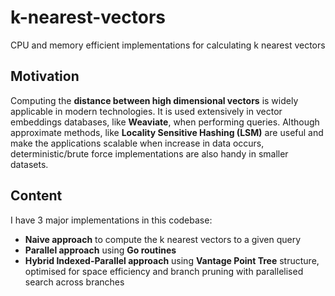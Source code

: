 # k-nearest-vectors

CPU and memory efficient implementations for calculating k nearest vectors 

## Motivation

Computing the **distance between high dimensional vectors** is widely applicable in modern technologies. It is used extensively in
vector embeddings databases, like **Weaviate**, when performing queries. Although approximate methods, like **Locality Sensitive Hashing
(LSM)** are useful and make the applications scalable when increase in data occurs, deterministic/brute force implementations are also handy
in smaller datasets.

## Content

I have 3 major implementations in this codebase:

- **Naive approach** to compute the k nearest vectors to a given query
- **Parallel approach** using **Go routines** 
- **Hybrid Indexed-Parallel approach** using **Vantage Point Tree** structure, optimised for space efficiency and branch pruning with parallelised search across branches
